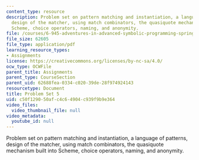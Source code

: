 ```yaml
---
content_type: resource
description: Problem set on pattern matching and instantiation, a language of patterns,
  design of the matcher, using match combinators, the quasiquote mechanism built into
  Scheme, choice operators, naming, and anonymity.
file: /courses/6-945-adventures-in-advanced-symbolic-programming-spring-2009/c50f129050afc4c64904c939f9b9e364_MIT6_945s09_assn05.pdf
file_size: 62605
file_type: application/pdf
learning_resource_types:
- Assignments
license: https://creativecommons.org/licenses/by-nc-sa/4.0/
ocw_type: OCWFile
parent_title: Assignments
parent_type: CourseSection
parent_uid: 62688fea-0334-c020-39de-28f974924143
resourcetype: Document
title: Problem Set 5
uid: c50f1290-50af-c4c6-4904-c939f9b9e364
video_files:
  video_thumbnail_file: null
video_metadata:
  youtube_id: null
---
```

Problem set on pattern matching and instantiation, a language of patterns, design of the matcher, using match combinators, the quasiquote mechanism built into Scheme, choice operators, naming, and anonymity.